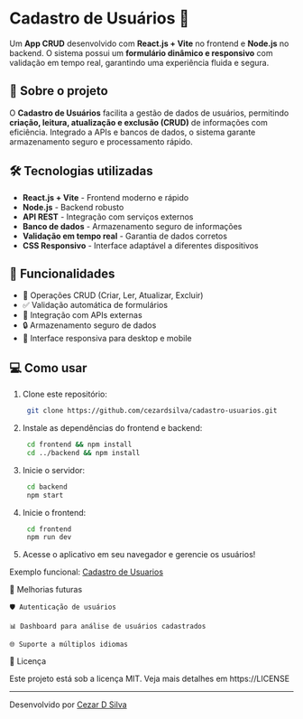 # Cadastro de Usuários 📝

Um **App CRUD** desenvolvido com **React.js + Vite** no frontend e **Node.js** no backend. O sistema possui um **formulário dinâmico e responsivo** com validação em tempo real, garantindo uma experiência fluida e segura.

## 🚀 Sobre o projeto

O **Cadastro de Usuários** facilita a gestão de dados de usuários, permitindo **criação, leitura, atualização e exclusão (CRUD)** de informações com eficiência. Integrado a APIs e bancos de dados, o sistema garante armazenamento seguro e processamento rápido.

## 🛠 Tecnologias utilizadas

- **React.js + Vite** - Frontend moderno e rápido
- **Node.js** - Backend robusto
- **API REST** - Integração com serviços externos
- **Banco de dados** - Armazenamento seguro de informações
- **Validação em tempo real** - Garantia de dados corretos
- **CSS Responsivo** - Interface adaptável a diferentes dispositivos

## 📌 Funcionalidades

- 🔄 Operações CRUD (Criar, Ler, Atualizar, Excluir)
- ✅ Validação automática de formulários
- 🔗 Integração com APIs externas
- 🔒 Armazenamento seguro de dados
- 📱 Interface responsiva para desktop e mobile

## 💻 Como usar

1. Clone este repositório:
   ```sh
    git clone https://github.com/cezardsilva/cadastro-usuarios.git

2. Instale as dependências do frontend e backend:
   ```sh
    cd frontend && npm install
    cd ../backend && npm install

3. Inicie o servidor:
   ```sh
    cd backend
    npm start

4. Inicie o frontend:
   ```sh
    cd frontend
    npm run dev

5. Acesse o aplicativo em seu navegador e gerencie os usuários!

Exemplo funcional:
   [Cadastro de Usuarios](https://cdsconsulting.com.br/usuarios/)

📌 Melhorias futuras

    🛡️ Autenticação de usuários

    📊 Dashboard para análise de usuários cadastrados

    🌐 Suporte a múltiplos idiomas

📝 Licença

Este projeto está sob a licença MIT. Veja mais detalhes em https://LICENSE

---
Desenvolvido por [Cezar D Silva](https://github.com/cezardsilva)
